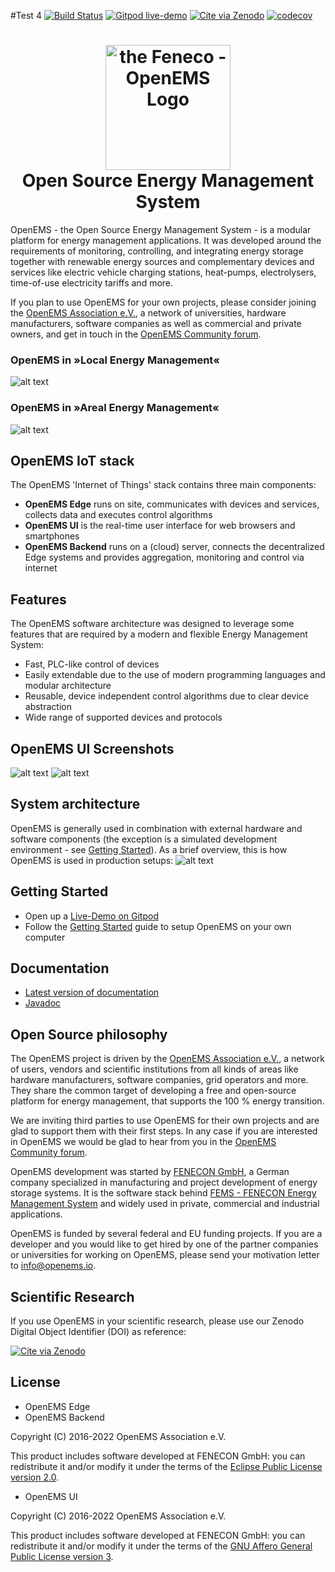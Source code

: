 #Test 4
[![Build Status](https://github.com/OpenEMS/openems/actions/workflows/build.yml/badge.svg)](https://github.com/OpenEMS/openems/actions/workflows/build.yml)
[![Gitpod live-demo](https://img.shields.io/badge/Gitpod-live--demo-blue?logo=gitpod)](https://gitpod.io/#https://github.com/OpenEMS/openems/tree/main)
[![Cite via Zenodo](https://zenodo.org/badge/DOI/10.5281/zenodo.4440884.svg)](https://doi.org/10.5281/zenodo.4440883)
[![codecov](https://codecov.io/gh/openems/openems/graph/badge.svg?token=xliIughqt1)](https://codecov.io/gh/openems/openems)

<h1 align="center">
  <img src="./doc/modules/ROOT/assets/images/OpenEMS-Logo.png" alt="the Feneco - OpenEMS Logo" width="200"></a>
  <br/>Open Source Energy Management System
</h1>

OpenEMS - the Open Source Energy Management System - is a modular platform for energy management applications. It was developed around the requirements of monitoring, controlling, and integrating energy storage together with renewable energy sources and complementary devices and services like electric vehicle charging stations, heat-pumps, electrolysers, time-of-use electricity tariffs and more.

If you plan to use OpenEMS for your own projects, please consider joining the [OpenEMS Association e.V.](https://openems.io/association), a network of universities, hardware manufacturers, software companies as well as commercial and private owners, and get in touch in the [OpenEMS Community forum](https://community.openems.io). 

### OpenEMS in »Local Energy Management«

![alt text](./doc/modules/ROOT/assets/images/local-energy-management.png "Local Energy Management")

### OpenEMS in »Areal Energy Management«

![alt text](./doc/modules/ROOT/assets/images/areal-energy-management.png "Areal Energy Management")

## OpenEMS IoT stack

The OpenEMS 'Internet of Things' stack contains three main components:

 * **OpenEMS Edge** runs on site, communicates with devices and services, collects data and executes control algorithms
 * **OpenEMS UI** is the real-time user interface for web browsers and smartphones
 * **OpenEMS Backend** runs on a (cloud) server, connects the decentralized Edge systems and provides aggregation, monitoring and control via internet

## Features

The OpenEMS software architecture was designed to leverage some features that are required by a modern and flexible Energy Management System:

 * Fast, PLC-like control of devices
 * Easily extendable due to the use of modern programming languages and modular architecture
 * Reusable, device independent control algorithms due to clear device abstraction
 * Wide range of supported devices and protocols

## OpenEMS UI Screenshots

![alt text](./doc/modules/ROOT/assets/images/ui-live.png "OpenEMS UI Live View")
![alt text](./doc/modules/ROOT/assets/images/ui-history.png "OpenEMS UI History View")

## System architecture

OpenEMS is generally used in combination with external hardware and software components
(the exception is a simulated development environment - see [Getting Started](https://openems.github.io/openems.io/openems/latest/gettingstarted.html)). As a brief overview, this is how OpenEMS is used in production setups:
![alt text](./doc/modules/ROOT/assets/images/system-architecture.png "OpenEMS System Architecture")

## Getting Started

* Open up a [Live-Demo on Gitpod](https://gitpod.io/#https://github.com/OpenEMS/openems)
* Follow the [Getting Started](https://openems.github.io/openems.io/openems/latest/gettingstarted.html) guide to setup OpenEMS on your own computer

## Documentation

* [Latest version of documentation](https://openems.github.io/openems.io/openems/latest/introduction.html)
* [Javadoc](https://openems.github.io/openems.io/javadoc/)

## Open Source philosophy

The OpenEMS project is driven by the [OpenEMS Association e.V.](https://openems.io/association), a network of users, vendors and scientific institutions from all kinds of areas like hardware manufacturers, software companies, grid operators and more. They share the common target of developing a free and open-source platform for energy management, that supports the 100 % energy transition.

We are inviting third parties to use OpenEMS for their own projects and are glad to support them with their first steps. In any case if you are interested in OpenEMS we would be glad to hear from you in the [OpenEMS Community forum](https://community.openems.io).

OpenEMS development was started by [FENECON GmbH](https://www.fenecon.de), a German company specialized in manufacturing and project development of energy storage systems. It is the software stack behind [FEMS - FENECON Energy Management System](https://fenecon.de/page/fems) and widely used in private, commercial and industrial applications.

OpenEMS is funded by several federal and EU funding projects. If you are a developer and you would like to get hired by one of the partner companies or universities for working on OpenEMS, please send your motivation letter to info@openems.io.

## Scientific Research

If you use OpenEMS in your scientific research, please use our Zenodo Digital Object Identifier (DOI) as reference:

[![Cite via Zenodo](https://zenodo.org/badge/DOI/10.5281/zenodo.4440884.svg)](https://doi.org/10.5281/zenodo.4440883)

## License

* OpenEMS Edge 
* OpenEMS Backend

Copyright (C) 2016-2022 OpenEMS Association e.V.

This product includes software developed at FENECON GmbH: you can
redistribute it and/or modify it under the terms of the [Eclipse Public License version 2.0](LICENSE-EPL-2.0). 

 * OpenEMS UI

Copyright (C) 2016-2022 OpenEMS Association e.V.

This product includes software developed at FENECON GmbH: you can
redistribute it and/or modify it under the terms of the [GNU Affero General Public License version 3](LICENSE-AGPL-3.0).
